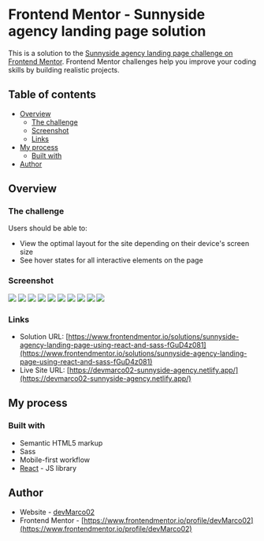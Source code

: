 # Frontend Mentor - Sunnyside agency landing page solution

This is a solution to the [Sunnyside agency landing page challenge on Frontend Mentor](https://www.frontendmentor.io/challenges/sunnyside-agency-landing-page-7yVs3B6ef). Frontend Mentor challenges help you improve your coding skills by building realistic projects.

## Table of contents

- [Overview](#overview)
  - [The challenge](#the-challenge)
  - [Screenshot](#screenshot)
  - [Links](#links)
- [My process](#my-process)
  - [Built with](#built-with)
- [Author](#author)

## Overview

### The challenge

Users should be able to:

- View the optimal layout for the site depending on their device's screen size
- See hover states for all interactive elements on the page

### Screenshot

![](./src/images/screenshot/Desk1.png)
![](./src/images/screenshot/Desk2.png)
![](./src/images/screenshot/Desk3.png)
![](./src/images/screenshot/Desk4.png)
![](./src/images/screenshot/Desk5.png)
![](./src/images/screenshot/Mobile1.png)
![](./src/images/screenshot/Mobile2.png)
![](./src/images/screenshot/Mobile3.png)
![](./src/images/screenshot/Mobile4.png)
![](./src/images/screenshot/Mobile5.png)

### Links

- Solution URL: [https://www.frontendmentor.io/solutions/sunnyside-agency-landing-page-using-react-and-sass-fGuD4z081](https://www.frontendmentor.io/solutions/sunnyside-agency-landing-page-using-react-and-sass-fGuD4z081)
- Live Site URL: [https://devmarco02-sunnyside-agency.netlify.app/](https://devmarco02-sunnyside-agency.netlify.app/)

## My process

### Built with

- Semantic HTML5 markup
- Sass
- Mobile-first workflow
- [React](https://reactjs.org/) - JS library

## Author

- Website - [devMarco02](https://devmarco02.netlify.app/)
- Frontend Mentor - [https://www.frontendmentor.io/profile/devMarco02](https://www.frontendmentor.io/profile/devMarco02)
